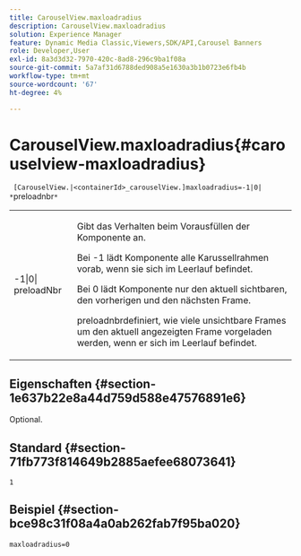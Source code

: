```yaml
---
title: CarouselView.maxloadradius
description: CarouselView.maxloadradius
solution: Experience Manager
feature: Dynamic Media Classic,Viewers,SDK/API,Carousel Banners
role: Developer,User
exl-id: 8a3d3d32-7970-420c-8ad8-296c9ba1f08a
source-git-commit: 5a7af31d6788ded908a5e1630a3b1b0723e6fb4b
workflow-type: tm+mt
source-wordcount: '67'
ht-degree: 4%

---
```


# CarouselView.maxloadradius{#carouselview-maxloadradius}

` [CarouselView.|<containerId>_carouselView.]maxloadradius=-1|0| *`preloadnbr`*`

<table id="table_B3B03B00DCF0466DB332E851F4DDF610"> 
 <tbody> 
  <tr> 
   <td> <p> <span class="codeph"> -1|0|<span class="varname"> preloadNbr</span></span> </p> </td> 
   <td> <p>Gibt das Verhalten beim Vorausfüllen der Komponente an. </p> <p>Bei <span class="codeph"> -1 lädt </span> Komponente alle Karussellrahmen vorab, wenn sie sich im Leerlauf befindet. </p> <p>Bei <span class="codeph"> 0 lädt </span> Komponente nur den aktuell sichtbaren, den vorherigen und den nächsten Frame. </p> <p><span class="codeph"><span class="varname"> preloadnbr</span></span>definiert, wie viele unsichtbare Frames um den aktuell angezeigten Frame vorgeladen werden, wenn er sich im Leerlauf befindet. </p> </td> 
  </tr> 
 </tbody> 
</table>

## Eigenschaften {#section-1e637b22e8a44d759d588e47576891e6}

Optional.

## Standard {#section-71fb773f814649b2885aefee68073641}

`1`

## Beispiel {#section-bce98c31f08a4a0ab262fab7f95ba020}

`maxloadradius=0`
